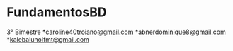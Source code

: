# FundamentosBD
3° Bimestre
*caroline40troiano@gmail.com
*abnerdominique8@gmail.com
*kalebalunoifmt@gmail.com
